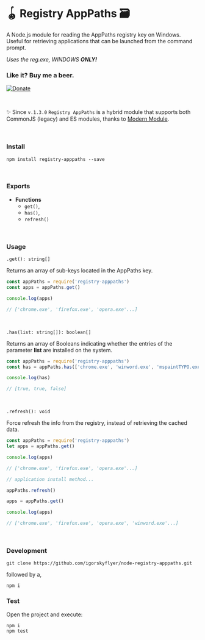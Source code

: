 # 🪀 Registry AppPaths 🗃

A Node.js module for reading the AppPaths registry key on Windows. Useful for retrieving applications that can be launched from the command prompt.

_Uses the reg.exe, WINDOWS **ONLY!**_

### Like it? Buy me a beer.

[![Donate](https://img.shields.io/badge/Donate-PayPal-green.svg)](https://www.paypal.me/igorskyflyer)
<br>

<br>

✨ Since `v.1.3.0` `Registry AppPaths` is a hybrid module that supports both CommonJS (legacy) and ES modules, thanks to [Modern Module](https://github.com/igorskyflyer/npm-modern-module).

<br>

### Install

```shell
npm install registry-apppaths --save
```

<br>

### Exports

- **Functions**
  - `get()`,<br>
  - `has()`,<br>
  - `refresh()`

 <br>

### Usage

`.get(): string[]`

Returns an array of sub-keys located in the AppPaths key.

```js
const appPaths = require('registry-apppaths')
const apps = appPaths.get()

console.log(apps)

// ['chrome.exe', 'firefox.exe', 'opera.exe'...]
```

<br>

`.has(list: string[]): boolean[]`

Returns an array of Booleans indicating whether the entries of the parameter **list** are installed on the system.

```js
const appPaths = require('registry-apppaths')
const has = appPaths.has(['chrome.exe', 'winword.exe', 'mspaintTYPO.exe'])

console.log(has)

// [true, true, false]
```

<br>

`.refresh(): void`

Force refresh the info from the registry, instead of retrieving the cached data.

```js
const appPaths = require('registry-apppaths')
let apps = appPaths.get()

console.log(apps)

// ['chrome.exe', 'firefox.exe', 'opera.exe'...]

// application install method...

appPaths.refresh()

apps = appPaths.get()

console.log(apps)

// ['chrome.exe', 'firefox.exe', 'opera.exe', 'winword.exe'...]
```

<br>

### Development

```shell
git clone https://github.com/igorskyflyer/node-registry-apppaths.git
```

followed by a,

```shell
npm i
```

### Test

Open the project and execute:

```shell
npm i
npm test
```
